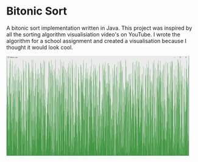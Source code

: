 # Bitonic Sort

A bitonic sort implementation written in Java. This project was inspired by all the sorting algorithm visualisiation video's on YouTube.
I wrote the algorithm for a school assignment and created a visualisation because I thought it would look cool.   
     
![alt text](/screenshots/sort.gif)
